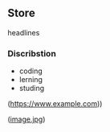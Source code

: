 ## Store

headlines

### Discribstion
- coding
- lerning
- studing

(https://www.example.com))



([image.jpg](https://www.berlin.de/binaries/asset/image_assets/8215661/ratio_4_3/1715712951/800x600/))
